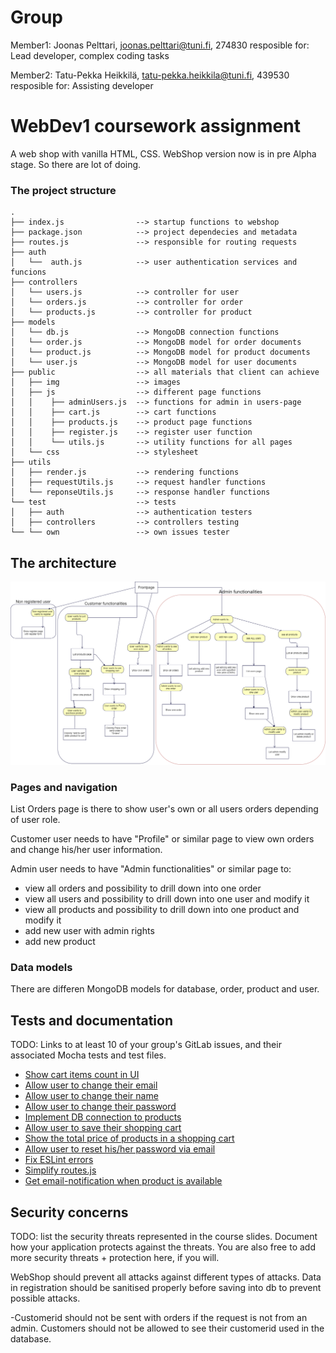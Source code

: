 # Group 

Member1:  Joonas Pelttari, joonas.pelttari@tuni.fi, 274830
resposible for: Lead developer, complex coding tasks

Member2: Tatu-Pekka Heikkilä, tatu-pekka.heikkila@tuni.fi, 439530
resposible for: Assisting developer



# WebDev1 coursework assignment

A web shop with vanilla HTML, CSS. WebShop version now is in pre Alpha stage. So there are lot of doing.


### The project structure

```
.
├── index.js                --> startup functions to webshop
├── package.json            --> project dependecies and metadata
├── routes.js               --> responsible for routing requests
├── auth                     
│   └──  auth.js            --> user authentication services and funcions
├── controllers              
│   └── users.js            --> controller for user
│   └── orders.js           --> controller for order
│   └── products.js         --> controller for product
├── models                   
│   └── db.js               --> MongoDB connection functions
│   └── order.js            --> MongoDB model for order documents
│   └── product.js          --> MongoDB model for product documents
│   └── user.js             --> MongoDB model for user documents
├── public                  --> all materials that client can achieve 
│   ├── img                 --> images
│   ├── js                  --> different page functions
│   │    ├── adminUsers.js  --> functions for admin in users-page
│   │    ├── cart.js        --> cart functions
│   │    ├── products.js    --> product page functions
│   │    ├── register.js    --> register user function
│   │    └── utils.js       --> utility functions for all pages
│   └── css                 --> stylesheet
├── utils                   
│   ├── render.js           --> rendering functions
│   ├── requestUtils.js     --> request handler functions
│   └── reponseUtils.js     --> response handler functions
└── test                    --> tests
│   ├── auth                --> authentication testers
│   ├── controllers         --> controllers testing
└── └── own                 --> own issues tester

```

## The architecture 

![UML Image of site structure](docs/webdev1uml.png "Webshop UML")

### Pages and navigation
List Orders page is there to show user's own or all users orders depending of user role.

Customer user needs to have "Profile" or similar page to view own orders and change his/her user information.

Admin user needs to have "Admin functionalities" or similar page to:
- view all orders and possibility to drill down into one order
- view all users and possibility to drill down into one user and modify it
- view all products and possibility to drill down into one product and modify it
- add new user with admin rights
- add new product 

### Data models
There are differen MongoDB models for database, order, product and user.

## Tests and documentation

TODO: Links to at least 10 of your group's GitLab issues, and their associated Mocha tests and test files.

- [Show cart items count in UI](https://course-gitlab.tuni.fi/webdev1-2020-2021/webdev1-group-46/-/issues/1)
- [Allow user to change their email](https://course-gitlab.tuni.fi/webdev1-2020-2021/webdev1-group-46/-/issues/2)
- [Allow user to change their name](https://course-gitlab.tuni.fi/webdev1-2020-2021/webdev1-group-46/-/issues/3)
- [Allow user to change their password](https://course-gitlab.tuni.fi/webdev1-2020-2021/webdev1-group-46/-/issues/4)
- [Implement DB connection to products](https://course-gitlab.tuni.fi/webdev1-2020-2021/webdev1-group-46/-/issues/5)
- [Allow user to save their shopping cart](https://course-gitlab.tuni.fi/webdev1-2020-2021/webdev1-group-46/-/issues/6)
- [Show the total price of products in a shopping cart](https://course-gitlab.tuni.fi/webdev1-2020-2021/webdev1-group-46/-/issues/7)
- [Allow user to reset his/her password via email](https://course-gitlab.tuni.fi/webdev1-2020-2021/webdev1-group-46/-/issues/8)
- [Fix ESLint errors](https://course-gitlab.tuni.fi/webdev1-2020-2021/webdev1-group-46/-/issues/9)
- [Simplify routes.js](https://course-gitlab.tuni.fi/webdev1-2020-2021/webdev1-group-46/-/issues/10)
- [Get email-notification when product is available](https://course-gitlab.tuni.fi/webdev1-2020-2021/webdev1-group-46/-/issues11)

## Security concerns

TODO: list the security threats represented in the course slides.
Document how your application protects against the threats.
You are also free to add more security threats + protection here, if you will.

WebShop should prevent all attacks against different types of attacks. Data in registration should be sanitised properly before saving into db to prevent possible attacks.

-Customerid should not be sent with orders if the request is not from an admin. Customers should not be allowed to see their customerid used in the database.
